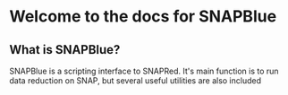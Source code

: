 # Welcome to the docs for SNAPBlue

## What is SNAPBlue?

SNAPBlue is a scripting interface to SNAPRed. It's main function is to run data reduction on SNAP, but several useful utilities are also included

```{tableofcontents}
```
